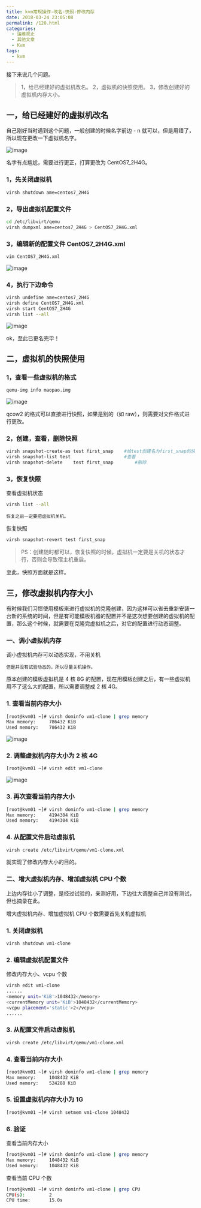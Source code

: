 ```yaml
---
title: kvm常规操作-改名-快照-修改内存
date: 2018-03-24 23:05:08
permalink: /120.html
categories:
  - 运维观止
  - 其他文章
  - Kvm
tags:
  - kvm
---
```


接下来说几个问题。

> 1，给已经建好的虚拟机改名。
> 2，虚拟机的快照使用。
> 3，修改创建好的虚拟机内存大小。

## 一，给已经建好的虚拟机改名



自己刚好当时遇到这个问题，一般创建的时候名字前边 - n 就可以，但是用错了，所以现在更改一下虚拟机名字。





![image](https://tvax3.sinaimg.cn/large/008k1Yt0ly1grx88vmnepj30ex02va9x.jpg)





名字有点尴尬，需要进行更正，打算更改为 CentOS7_2H4G。



### 1，先关闭虚拟机



```sh
virsh shutdown ame=centos7_2H4G
```



### 2，导出虚拟机配置文件



```sh
cd /etc/libvirt/qemu
virsh dumpxml ame=centos7_2H4G > CentOS7_2H4G.xml
```



### 3，编辑新的配置文件 CentOS7_2H4G.xml



```sh
vim CentOS7_2H4G.xml
```





![image](https://tva2.sinaimg.cn/large/008k1Yt0ly1grx893rd74j30gx052t8x.jpg)





### 4，执行下边命令



```sh
virsh undefine ame=centos7_2H4G
virsh define CentOS7_2H4G.xml
virsh start CentOS7_2H4G
virsh list --all
```





![image](https://tvax3.sinaimg.cn/large/008k1Yt0ly1grx899aqooj30d7039a9y.jpg)





ok，至此已更名完毕！



## 二，虚拟机的快照使用



### 1，查看一些虚拟机的格式



```sh
qemu-img info maopao.img
```





![image](https://tvax2.sinaimg.cn/large/008k1Yt0ly1grx89ekoa1j30cr04zaa4.jpg)





qcow2 的格式可以直接进行快照，如果是别的（如 raw），则需要对文件格式进行更改。



### 2，创建，查看，删除快照



```sh
virsh snapshot-create-as test first_snap	#给test创建名为first_snap的快照
virsh snapshot-list test					#查看
virsh snapshot-delete	 test first_snap		#删除
```



### 3，恢复快照



查看虚拟机状态



```sh
virsh list --all
```



`恢复之前一定要把虚拟机关机。`



恢复快照



```sh
virsh snapshot-revert test first_snap
```



> PS：创建随时都可以，恢复快照的时候，虚拟机一定要是关机的状态才行，否则会导致宿主机重启。



至此，快照方面就是这样。



## 三，修改虚拟机内存大小



有时候我们习惯使用模板来进行虚拟机的克隆创建，因为这样可以省去重新安装一台新的系统的时间，但是有可能模板机器的配置并不是这次想要创建的虚拟机的配置，那么这个时候，就需要在克隆完虚拟机之后，对它的配置进行动态调整。



### 一、调小虚拟机内存



调小虚拟机内存可以动态实现，不用关机



`但是并没有试验动态的，所以尽量关机操作。`



原本创建的模板虚拟机是 4 核 8G 的配置，现在用模板创建之后，有一些虚拟机用不了这么大的配置，所以需要调整成 2 核 4G。



### 1. 查看当前内存大小



```sh
[root@kvm01 ~]# virsh dominfo vm1-clone | grep memory  
Max memory:     786432 KiB  
Used memory:    786432 KiB 
```





![image](https://tva3.sinaimg.cn/large/008k1Yt0ly1grx8a6gwx1j30jp07yaat.jpg)





### 2. 调整虚拟机内存大小为 2 核 4G



```sh
[root@kvm01 ~]# virsh edit vm1-clone
```





![image](https://tvax4.sinaimg.cn/large/008k1Yt0ly1grx8abbrmrj30jo078gma.jpg)





### 3. 再次查看当前内存大小



```sh
[root@kvm01 ~]# virsh dominfo vm1-clone | grep memory  
Max memory:     4194304 KiB
Used memory:    4194304 KiB
```



### 4. 从配置文件启动虚拟机



```sh
virsh create /etc/libvirt/qemu/vm1-clone.xml  
```



就实现了修改内存大小的目的。



### 二、增大虚拟机内存、增加虚拟机 CPU 个数



上边内存往小了调整，是经过试验的，亲测好用，下边往大调整自己并没有测试，但也摘录在此。



增大虚拟机内存、增加虚拟机 CPU 个数需要首先关机虚拟机



### 1. 关闭虚拟机



```sh
virsh shutdown vm1-clone  
```



### 2. 编辑虚拟机配置文件



修改内存大小、vcpu 个数



```sh
virsh edit vm1-clone  
......  
<memory unit='KiB'>1048432</memory>  
<currentMemory unit='KiB'>1048432</currentMemory>  
<vcpu placement='static'>2</vcpu>  
......  
```



### 3. 从配置文件启动虚拟机



```sh
virsh create /etc/libvirt/qemu/vm1-clone.xml  
```



### 4. 查看当前内存大小



```sh
[root@kvm01 ~]# virsh dominfo vm1-clone | grep memory  
Max memory:     1048432 KiB  
Used memory:    524288 KiB  
```



### 5. 设置虚拟机内存大小为 1G



```sh
[root@kvm01 ~]# virsh setmem vm1-clone 1048432  
```



### 6. 验证



查看当前内存大小



```sh
[root@kvm01 ~]# virsh dominfo vm1-clone | grep memory  
Max memory:     1048432 KiB  
Used memory:    1048432 KiB  
```



查看当前 CPU 个数



```sh
[root@kvm01 ~]# virsh dominfo vm1-clone | grep CPU  
CPU(s):         2  
CPU time:       15.0s  
```
